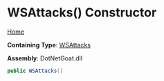 # WSAttacks\(\) Constructor

[Home](../../../../../README.md)

**Containing Type**: [WSAttacks](../README.md)

**Assembly**: DotNetGoat\.dll

```csharp
public WSAttacks()
```


